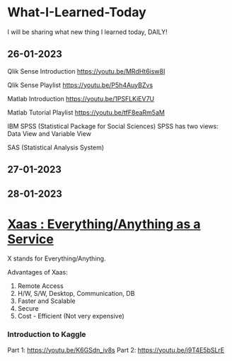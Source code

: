 # What-I-Learned-Today
I will be sharing what new thing I learned today, DAILY!


## 26-01-2023
Qlik Sense Introduction
https://youtu.be/MRdHt6isw8I

Qlik Sense Playlist
https://youtu.be/P5h4AuyBZvs

Matlab Introduction
https://youtu.be/1PSFLKiEV7U

Matlab Tutorial Playlist
https://youtu.be/tfF8eaRm5aM

IBM SPSS (Statistical Package for Social Sciences)
SPSS has two views: 
Data View and Variable View

SAS (Statistical Analysis System)

## 27-01-2023

## 28-01-2023
# [Xaas : Everything/Anything as a Service](https://youtu.be/NbQijlAuGMg) 
X stands for Everything/Anything.

Advantages of Xaas:
1. Remote Access
2. H/W, S/W, Desktop, Communication, DB
3. Faster and Scalable
4. Secure 
5. Cost - Efficient (Not very expensive)

### Introduction to Kaggle

Part 1:
https://youtu.be/K6GSdn_iv8s
Part 2:
https://youtu.be/i9T4E5bSLrE
